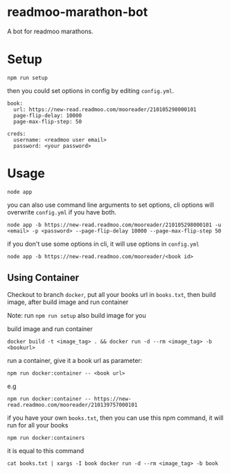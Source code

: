 # readmoo-marathon-bot

A bot for readmoo marathons.

# Setup

```
npm run setup
```

then you could set options in config by editing `config.yml`.

```
book:
  url: https://new-read.readmoo.com/mooreader/210105298000101
  page-flip-delay: 10000
  page-max-flip-step: 50

creds:
  username: <readmoo user email>
  password: <your password>
```

# Usage

```
node app    
```

you can also use command line arguments to set options, cli options will overwrite `config.yml` if you have both.

```
node app -b https://new-read.readmoo.com/mooreader/210105298000101 -u <email> -p <password> --page-flip-delay 10000 --page-max-flip-step 50
```

if you don't use some options in cli, it will use options in `config.yml`

```
node app -b https://new-read.readmoo.com/mooreader/<book id>
```

## Using Container

Checkout to branch `docker`, put all your books url in `books.txt`, then build image, after build image and run container

Note: run `npm run setup` also build image for you

build image and run container
```
docker build -t <image_tag> . && docker run -d --rm <image_tag> -b <bookurl>
```

run a container, give it a book url as parameter:
```
npm run docker:container -- <book url>
```

e.g
```
npm run docker:container -- https://new-read.readmoo.com/mooreader/210139757000101
```

if you have your own `books.txt`, then you can use this npm command, it will run for all your books

```
npm run docker:containers
```

it is equal to this command

```
cat books.txt | xargs -I book docker run -d --rm <image_tag> -b book
```
